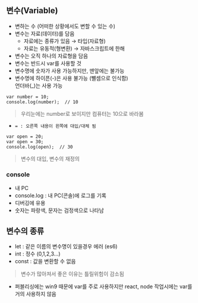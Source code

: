 ## 변수(Variable)
- 변하는 수 (어떠한 상황에서도 변할 수 있는 수)
- 변수는 자료(데이터)를 담음
  - 자료에는 종류가 있음 → 타입(자료형)
  - 자료는 유동적(형변환) → 자바스크립트에 한해
- 변수는 오직 하나의 자료형을 담음
- 변수는 반드시 var를 사용할 것
- 변수명에 숫자가 사용 가능하지만, 맨앞에는 불가능
- 변수명에 하이픈(-)은 사용 불가능 (뺄셈으로 인식함)<br/>언더바(_)는 사용 가능
```
var number = 10;
console.log(number);  // 10
```
> 우리눈에는 number로 보이지만 컴퓨터는 10으로 바라봄
- `= : 오른쪽 내용이 왼쪽에 대입/대체 됨`
```
var open = 20;
var open = 30;
console.log(open);  // 30
```
> 변수의 대입, 변수의 재정의

### console
- 내 PC
- console.log : 내 PC(콘솔)에 로그를 기록
- 디버깅에 유용
- 숫자는 파랑색, 문자는 검정색으로 나타남

## 변수의 종류
- let : 같은 이름의 변수명이 있을경우 에러 (es6)
- int : 정수 (0,1,2,3...)
- const : 값을 변환할 수 없음
> 변수가 많아져서 좋은 이유는 틀릴위험이 감소됨
- 퍼블리싱에는 win9 때문에 var를 주로 사용하지만 react, node 작업시에는 var를 거의 사용하지 않음
